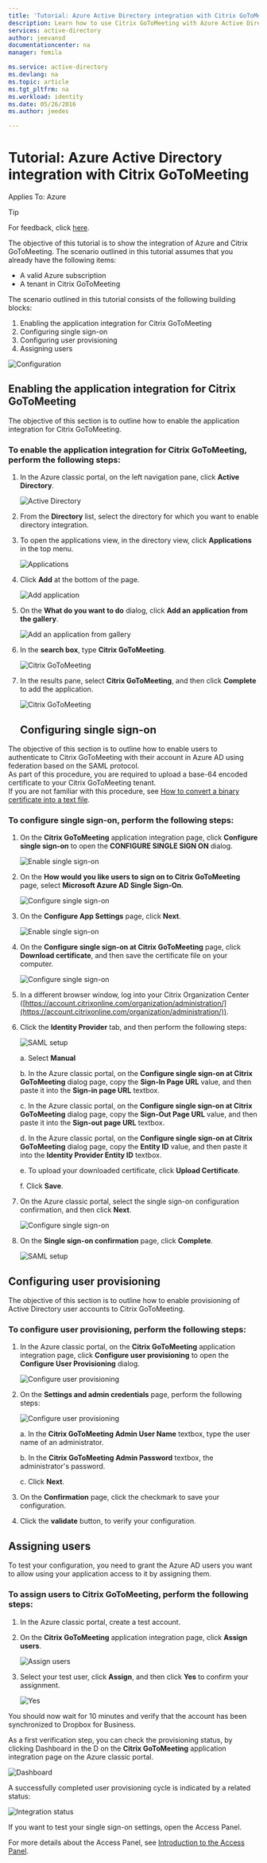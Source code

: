 ```yaml
---
title: 'Tutorial: Azure Active Directory integration with Citrix GoToMeeting | Microsoft Azure'
description: Learn how to use Citrix GoToMeeting with Azure Active Directory to enable single sign-on, automated provisioning, and more!.
services: active-directory
author: jeevansd
documentationcenter: na
manager: femila

ms.service: active-directory
ms.devlang: na
ms.topic: article
ms.tgt_pltfrm: na
ms.workload: identity
ms.date: 05/26/2016
ms.author: jeedes

---
```

# Tutorial: Azure Active Directory integration with Citrix GoToMeeting
Applies To: Azure

> [!TIP]
> For feedback, click [here](http://go.microsoft.com/fwlink/?LinkId=522412).
> 
> 

The objective of this tutorial is to show the integration of Azure and Citrix GoToMeeting. The scenario outlined in this tutorial assumes that you already have the following items:

* A valid Azure subscription
* A tenant in Citrix GoToMeeting

The scenario outlined in this tutorial consists of the following building blocks:

1. Enabling the application integration for Citrix GoToMeeting
2. Configuring single sign-on
3. Configuring user provisioning
4. Assigning users

![Configuration](./media/active-directory-saas-citrix-gotomeeting-tutorial/IC768996.png "Configuration")

## Enabling the application integration for Citrix GoToMeeting
The objective of this section is to outline how to enable the application integration for Citrix GoToMeeting.

### To enable the application integration for Citrix GoToMeeting, perform the following steps:
1. In the Azure classic portal, on the left navigation pane, click **Active Directory**.
   
   ![Active Directory](./media/active-directory-saas-citrix-gotomeeting-tutorial/IC700993.png "Active Directory")
2. From the **Directory** list, select the directory for which you want to enable directory integration.
3. To open the applications view, in the directory view, click **Applications** in the top menu.
   
   ![Applications](./media/active-directory-saas-citrix-gotomeeting-tutorial/IC700994.png "Applications")
4. Click **Add** at the bottom of the page.
   
   ![Add application](./media/active-directory-saas-citrix-gotomeeting-tutorial/IC749321.png "Add application")
5. On the **What do you want to do** dialog, click **Add an application from the gallery**.
   
   ![Add an application from gallery](./media/active-directory-saas-citrix-gotomeeting-tutorial/IC749322.png "Add an application from gallery")
6. In the **search box**, type **Citrix GoToMeeting**.
   
   ![Citrix GoToMeeting](./media/active-directory-saas-citrix-gotomeeting-tutorial/IC701006.png "Citrix GoToMeeting")
7. In the results pane, select **Citrix GoToMeeting**, and then click **Complete** to add the application.
   
   ![Citrix GoToMeeting](./media/active-directory-saas-citrix-gotomeeting-tutorial/IC701012.png "Citrix GoToMeeting")
   
   ## Configuring single sign-on

The objective of this section is to outline how to enable users to authenticate to Citrix GoToMeeting with their account in Azure AD using federation based on the SAML protocol.  
As part of this procedure, you are required to upload a base-64 encoded certificate to your Citrix GoToMeeting tenant.  
If you are not familiar with this procedure, see [How to convert a binary certificate into a text file](http://youtu.be/PlgrzUZ-Y1o).

### To configure single sign-on, perform the following steps:
1. On the **Citrix GoToMeeting** application integration page, click **Configure single sign-on** to open the **CONFIGURE SINGLE SIGN ON** dialog.
   
   ![Enable single sign-on](./media/active-directory-saas-citrix-gotomeeting-tutorial/IC768997.png "Enable single sign-on")
2. On the **How would you like users to sign on to Citrix GoToMeeting** page, select **Microsoft Azure AD Single Sign-On**.
   
   ![Configure single sign-on](./media/active-directory-saas-citrix-gotomeeting-tutorial/IC768998.png "Configure single sign-on")
3. On the **Configure App Settings** page, click **Next**. 
   
    ![Enable single sign-on](./media/active-directory-saas-citrix-gotomeeting-tutorial/IC7689981.png "Enable single sign-on")
4. On the **Configure single sign-on at Citrix GoToMeeting** page, click **Download certificate**, and then save the certificate file on your computer.
   
   ![Configure single sign-on](./media/active-directory-saas-citrix-gotomeeting-tutorial/IC768999.png "Configure single sign-on")
5. In a different browser window, log into your Citrix Organization Center ([https://account.citrixonline.com/organization/administration/](https://account.citrixonline.com/organization/administration/)).
6. Click the **Identity Provider** tab, and then perform the following steps:  
   
    ![SAML setup](./media/active-directory-saas-citrix-gotomeeting-tutorial/IC6892321.png "SAML setup")
   
    a. Select **Manual**

    b. In the Azure classic portal, on the **Configure single sign-on at Citrix GoToMeeting** dialog page, copy the **Sign-In Page URL** value, and then paste it into the **Sign-in page URL** textbox. 


    c. In the Azure classic portal, on the **Configure single sign-on at Citrix GoToMeeting** dialog page, copy the **Sign-Out Page URL** value, and then paste it into the **Sign-out page URL** textbox.


    d. In the Azure classic portal, on the **Configure single sign-on at Citrix GoToMeeting** dialog page, copy the **Entity ID** value, and then paste it into the **Identity Provider Entity ID** textbox.


    e. To upload your downloaded certificate, click **Upload Certificate**.


    f. Click **Save**.

1. On the Azure classic portal, select the single sign-on configuration confirmation, and then click **Next**.
   
   ![Configure single sign-on](./media/active-directory-saas-citrix-gotomeeting-tutorial/IC769000.png "Configure single sign-on")
2. On the **Single sign-on confirmation** page, click **Complete**.
   
    ![SAML setup](./media/active-directory-saas-citrix-gotomeeting-tutorial/IC7689982.png "SAML setup")

## Configuring user provisioning
The objective of this section is to outline how to enable provisioning of Active Directory user accounts to Citrix GoToMeeting.

### To configure user provisioning, perform the following steps:
1. In the Azure classic portal, on the **Citrix GoToMeeting** application integration page, click **Configure user provisioning** to open the **Configure User Provisioning** dialog.
   
   ![Configure user provisioning](./media/active-directory-saas-citrix-gotomeeting-tutorial/IC769001.png "Configure user provisioning")
2. On the **Settings and admin credentials** page, perform the following steps:
   
   ![Configure user provisioning](./media/active-directory-saas-citrix-gotomeeting-tutorial/IC769002.png "Configure user provisioning")
   
   a. In the **Citrix GoToMeeting Admin User Name** textbox, type the user name of an administrator.

    b. In the **Citrix GoToMeeting Admin Password** textbox, the administrator's password.


    c. Click **Next**.

1. On the **Confirmation** page, click the checkmark to save your configuration.
2. Click the **validate** button, to verify your configuration.

## Assigning users
To test your configuration, you need to grant the Azure AD users you want to allow using your application access to it by assigning them.

### To assign users to Citrix GoToMeeting, perform the following steps:
1. In the Azure classic portal, create a test account.
2. On the **Citrix GoToMeeting** application integration page, click **Assign users**.
   
   ![Assign users](./media/active-directory-saas-citrix-gotomeeting-tutorial/IC769003.png "Assign users")
3. Select your test user, click **Assign**, and then click **Yes** to confirm your assignment.
   
   ![Yes](./media/active-directory-saas-citrix-gotomeeting-tutorial/IC767830.png "Yes")

You should now wait for 10 minutes and verify that the account has been synchronized to Dropbox for Business.

As a first verification step, you can check the provisioning status, by clicking Dashboard in the D on the **Citrix GoToMeeting** application integration page on the Azure classic portal.

![Dashboard](./media/active-directory-saas-citrix-gotomeeting-tutorial/IC769004.png "Dashboard")

A successfully completed user provisioning cycle is indicated by a related status:

![Integration status](./media/active-directory-saas-citrix-gotomeeting-tutorial/IC769005.png "Integration status")

If you want to test your single sign-on settings, open the Access Panel.

For more details about the Access Panel, see [Introduction to the Access Panel](https://msdn.microsoft.com/library/dn308586).

